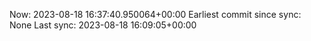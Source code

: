 Now: 2023-08-18 16:37:40.950064+00:00 Earliest commit since sync: None Last sync: 2023-08-18 16:09:05+00:00
